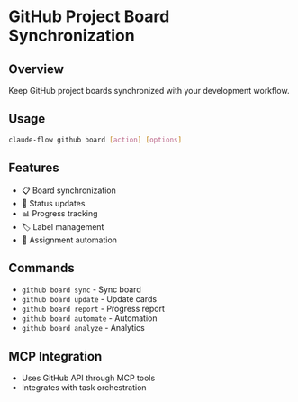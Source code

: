 # GitHub Project Board Synchronization

## Overview
Keep GitHub project boards synchronized with your development workflow.

## Usage
```bash
claude-flow github board [action] [options]
```

## Features
- 📋 Board synchronization
- 🔄 Status updates
- 📊 Progress tracking
- 🏷️ Label management
- 👥 Assignment automation

## Commands
- `github board sync` - Sync board
- `github board update` - Update cards
- `github board report` - Progress report
- `github board automate` - Automation
- `github board analyze` - Analytics

## MCP Integration
- Uses GitHub API through MCP tools
- Integrates with task orchestration
